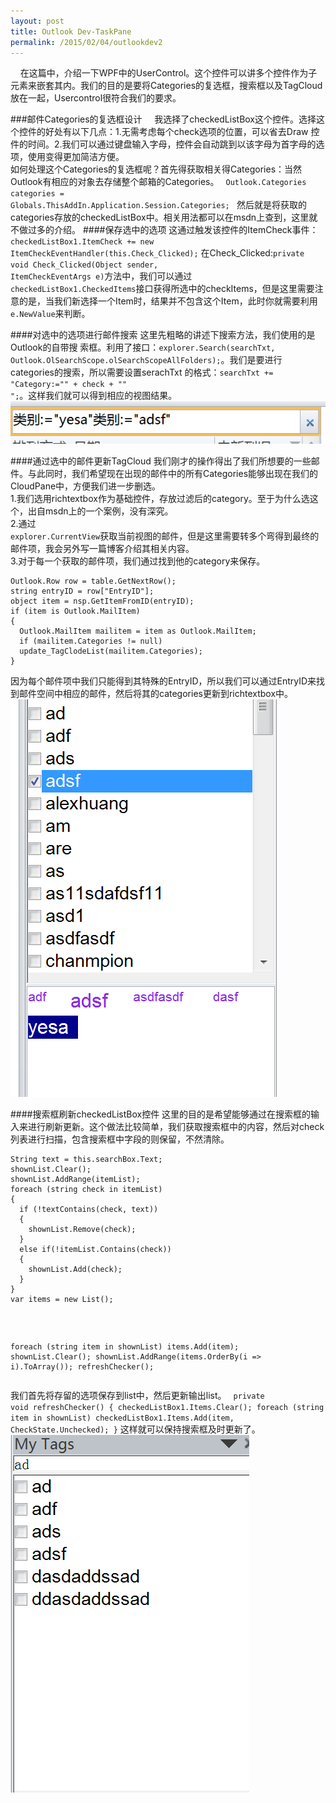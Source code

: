 ```yaml
---
layout: post
title: Outlook Dev-TaskPane
permalink: /2015/02/04/outlookdev2
---
```

&nbsp;&nbsp;&nbsp;&nbsp;在这篇中，介绍一下WPF中的UserControl。这个控件可以讲多个控件作为子元素来嵌套其内。我们的目的是要将Categories的复选框，搜索框以及TagCloud放在一起，Usercontrol很符合我们的要求。

###邮件Categories的复选框设计
&nbsp;&nbsp;&nbsp;&nbsp;我选择了checkedListBox这个控件。选择这个控件的好处有以下几点：1.无需考虑每个check选项的位置，可以省去Draw 控件的时间。2.我们可以通过键盘输入字母，控件会自动跳到以该字母为首字母的选项，使用变得更加简洁方便。
<br>     如何处理这个Categories的复选框呢？首先得获取相关得Categories：当然Outlook有相应的对象去存储整个邮箱的Categories。
<code>
     Outlook.Categories categories =  Globals.ThisAddIn.Application.Session.Categories;
     </code>
然后就是将获取的categories存放的checkedListBox中。相关用法都可以在msdn上查到，这里就不做过多的介绍。
####保存选中的选项
这通过触发该控件的ItemCheck事件：<code> checkedListBox1.ItemCheck += new ItemCheckEventHandler(this.Check_Clicked);</code>
在Check_Clicked:<code>private void Check_Clicked(Object sender, ItemCheckEventArgs e)</code>方法中，我们可以通过<code> checkedListBox1.CheckedItems</code>接口获得所选中的checkItems，但是这里需要注意的是，当我们新选择一个Item时，结果并不包含这个Item，此时你就需要利用<code>e.NewValue</code>来判断。

####对选中的选项进行邮件搜索
这里先粗略的讲述下搜索方法，我们使用的是Outlook的自带搜
索框。利用了接口：<code>explorer.Search(searchTxt, Outlook.OlSearchScope.olSearchScopeAllFolders);</code>。我们是要进行categories的搜索，所以需要设置serachTxt 的格式：<code>searchTxt += "Category:=\"" + check + "\" ";</code>。这样我们就可以得到相应的视图结果。
![Alt "insideSearchBox"](/images/insideSearchBox.png)


####通过选中的邮件更新TagCloud
我们刚才的操作得出了我们所想要的一些邮件。与此同时，我们希望现在出现的邮件中的所有Categories能够出现在我们的CloudPane中，方便我们进一步删选。<br>
1.我们选用richtextbox作为基础控件，存放过滤后的category。至于为什么选这个，出自msdn上的一个案例，没有深究。
<br>
2.通过 <code> explorer.CurrentView</code>获取当前视图的邮件，但是这里需要转多个弯得到最终的邮件项，我会另外写一篇博客介绍其相关内容。
<br>
3.对于每一个获取的邮件项，我们通过找到他的category来保存。
<pre><code>Outlook.Row row = table.GetNextRow();
string entryID = row["EntryID"];
object item = nsp.GetItemFromID(entryID);
if (item is Outlook.MailItem)
{
  Outlook.MailItem mailitem = item as Outlook.MailItem;
  if (mailitem.Categories != null)
  update_TagClodeList(mailitem.Categories);
}
</code></pre>
因为每个邮件项中我们只能得到其特殊的EntryID，所以我们可以通过EntryID来找到邮件空间中相应的邮件，然后将其的categories更新到richtextbox中。
![Alt "updateColud"](/images/updateCloud.png)


####搜索框刷新checkedListBox控件
这里的目的是希望能够通过在搜索框的输入来进行刷新更新。这个做法比较简单，我们获取搜索框中的内容，然后对check列表进行扫描，包含搜索框中字段的则保留，不然清除。
<pre><code>String text = this.searchBox.Text;
shownList.Clear();
shownList.AddRange(itemList);
foreach (string check in itemList)
{
  if (!textContains(check, text))
  {
    shownList.Remove(check);
  }
  else if(!itemList.Contains(check))
  {
    shownList.Add(check);
  }
}
var items = new List<string>();</code></pre><pre><code>
foreach (string item in shownList) items.Add(item);
shownList.Clear();
shownList.AddRange(items.OrderBy(i => i).ToArray());
refreshChecker();
</code>
</pre>

我们首先将存留的选项保存到list中，然后更新输出list。
<code>
private void refreshChecker()
{
  checkedListBox1.Items.Clear();
  foreach (string item in shownList)
  checkedListBox1.Items.Add(item,
  CheckState.Unchecked);
}</code>
这样就可以保持搜索框及时更新了。
![Alt "searchBox"](/images/searchBox.png)
